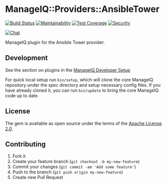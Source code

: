# ManageIQ::Providers::AnsibleTower

[![Build Status](https://travis-ci.com/ManageIQ/manageiq-providers-ansible_tower.svg?branch=lasker)](https://travis-ci.com/ManageIQ/manageiq-providers-ansible_tower)
[![Maintainability](https://api.codeclimate.com/v1/badges/fc704a8f0a6a627f5b67/maintainability)](https://codeclimate.com/github/ManageIQ/manageiq-providers-ansible_tower/maintainability)
[![Test Coverage](https://api.codeclimate.com/v1/badges/fc704a8f0a6a627f5b67/test_coverage)](https://codeclimate.com/github/ManageIQ/manageiq-providers-ansible_tower/test_coverage)
[![Security](https://hakiri.io/github/ManageIQ/manageiq-providers-ansible_tower/lasker.svg)](https://hakiri.io/github/ManageIQ/manageiq-providers-ansible_tower/lasker)

[![Chat](https://badges.gitter.im/Join%20Chat.svg)](https://gitter.im/ManageIQ/manageiq-providers-ansible_tower?utm_source=badge&utm_medium=badge&utm_campaign=pr-badge&utm_content=badge)

ManageIQ plugin for the Ansible Tower provider.

## Development

See the section on plugins in the [ManageIQ Developer Setup](http://manageiq.org/docs/guides/developer_setup/plugins)

For quick local setup run `bin/setup`, which will clone the core ManageIQ repository under the *spec* directory and setup necessary config files. If you have already cloned it, you can run `bin/update` to bring the core ManageIQ code up to date.

## License

The gem is available as open source under the terms of the [Apache License 2.0](http://www.apache.org/licenses/LICENSE-2.0).

## Contributing

1. Fork it
2. Create your feature branch (`git checkout -b my-new-feature`)
3. Commit your changes (`git commit -am 'Add some feature'`)
4. Push to the branch (`git push origin my-new-feature`)
5. Create new Pull Request
